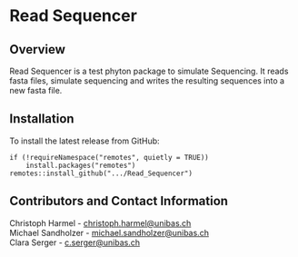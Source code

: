 # Read Sequencer

## Overview

Read Sequencer is a test phyton package to simulate Sequencing. 
It reads fasta files, simulate sequencing and writes the resulting sequences into a new fasta file.


## Installation

To install the latest release from GitHub:

```
if (!requireNamespace("remotes", quietly = TRUE))
    install.packages("remotes")
remotes::install_github(".../Read_Sequencer")

```

## Contributors and Contact Information

Christoph Harmel - christoph.harmel@unibas.ch  
Michael Sandholzer - michael.sandholzer@unibas.ch  
Clara Serger - c.serger@unibas.ch  

